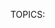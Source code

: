 TOPICS: <dialog>
        <dialog> open attribute

# HTML Dialog Element: `<dialog>`

The **HTML `<dialog>` element** represents a **dialog box**, such as an *inspector* or *window*.

## Technical Summary

|  |  |
| :-- | :-- |
| **Content categories** | *Flow content*, *sectioning root* |
| **Permitted content** | *Flow content* |
| **Tag omission** | None, both the starting and ending tag are mandatory. |
| **Permitted parents** | Any element that accepts *flow content* |
| **Permitted ARIA roles** | **`alertdialog`** |
| **DOM interface** | **`HTMLDialogElement`** |

## Attributes

This element includes the [global attributes](/en/webfrontend/HTML_Global_Attributes).
The *`tabindex`* attribute **must not** be used on the `<dialog>` element.

| Attribute | Description |
| :-- | :-- |
| **`open`** | Indicates that the dialog is **active** and **available for interaction**. When this attribute is not set, the dialog shouldn't be shown to the user. |

## Usage Notes

- *[`<form>`](/en/webfrontend/<form>)* elements can be integrated within a dialog by specifying them
with the attribute **`method="dialog"`**.
When such a form is submitted, the dialog is closed with its **`returnValue`**
attribute set to the value of the form's *`submit`* button that was used.
- The `::backdrop` CSS pseudo-element can be used to style behind a `<dialog>` element,
for example to dim inaccessible content whilst a modal dialog is active. The backdrop is only drawn
when the dialog element is displayed with `HTMLDialogElement.showModal()`.

## Simple example

```html
<dialog open>
  <p>Greetings, one and all!</p>
</dialog>
```

## Advanced example

This example opens a pop-up dialog box containing a form when the "Update details" button is clicked.

```html
<!-- Simple pop-up dialog box containing a form -->
<dialog id="favDialog">
  <form method="dialog">
    <p><label>Favorite animal:
      <select>
        <option></option>
        <option>Brine shrimp</option>
        <option>Red panda</option>
        <option>Spider monkey</option>
      </select>
    </label></p>
    <menu>
      <button value="cancel">Cancel</button>
      <button id="confirmBtn" value="default">Confirm</button>
    </menu>
  </form>
</dialog>

<button onclick="updateDetails()">Update details</button>
<output aria-live="polite"></output>
```

```javascript
(function() {
  var favDialog = document.getElementById('favDialog');
  var outputBox = document.getElementsByTagName('output')0];
  var selectEl = document.getElementsByTagName('select')0];
  var confirmBtn = document.getElementById('confirmBtn');

  // “Update details” button opens the <dialog> modally
  function updateDetails() {
    if (typeof favDialog.showModal === "function") {
      favDialog.showModal();
    } else {
      alert("The dialog API is not supported by this browser");
    }
  }

  // "Favorite animal" input sets the value of the submit button
  selectEl.addEventListener('change', function onSelect(e) {
    confirmBtn.value = selectEl.value;
  });
  // "Confirm" button of form triggers "close" on dialog because of method="dialog"]
  favDialog.addEventListener('close', function onClose() {
    outputBox.value = favDialog.returnValue + " button clicked - " + (new Date()).toString();
  });
})();
```
